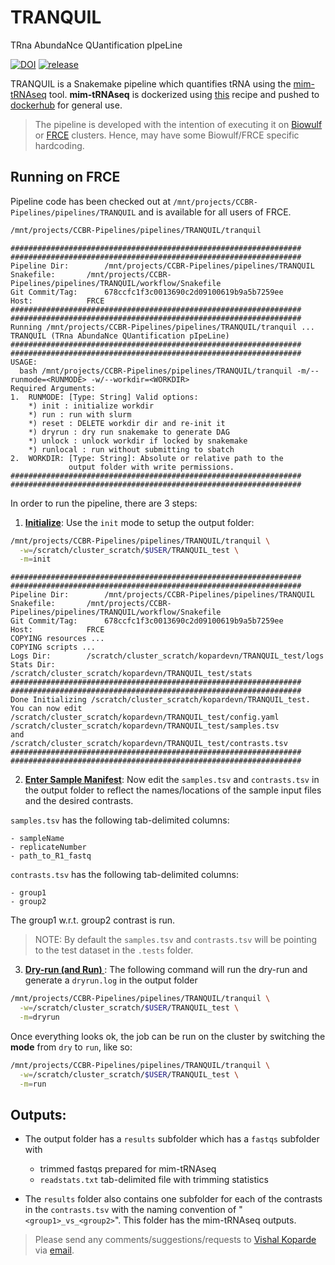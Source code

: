 # TRANQUIL

TRna AbundaNce QUantification pIpeLine

[![DOI](https://zenodo.org/badge/DOI/10.5281/zenodo.10162347.svg)](https://doi.org/10.5281/zenodo.10162347)
[![release](https://img.shields.io/github/v/release/CCBR/TRANQUIL?color=blue&label=latest%20release)](https://github.com/ccbr/TRANQUIL/releases/latest)

TRANQUIL is a Snakemake pipeline which quantifies tRNA using the [mim-tRNAseq](https://github.com/nedialkova-lab/mim-tRNAseq) tool.
**mim-tRNAseq** is dockerized using [this](https://github.com/CCBR/mim-tRNAseq/blob/889364b0dc877aa05630eeda0bd42a01bd19bfc6/Dockerfile) recipe
and pushed to [dockerhub](https://hub.docker.com/repository/docker/nciccbr/tranquil_mimseq) for general use.

> The pipeline is developed with the intention of executing it on [Biowulf](https://hpc.nih.gov/) or [FRCE](https://ncifrederick.cancer.gov/staff/frce/welcome) clusters. Hence, may have some Biowulf/FRCE specific hardcoding.

## Running on FRCE

Pipeline code has been checked out at `/mnt/projects/CCBR-Pipelines/pipelines/TRANQUIL` and is available for all users of FRCE.

```bash
/mnt/projects/CCBR-Pipelines/pipelines/TRANQUIL/tranquil
```

```
#################################################################
#################################################################
Pipeline Dir: 		 /mnt/projects/CCBR-Pipelines/pipelines/TRANQUIL
Snakefile: 		 /mnt/projects/CCBR-Pipelines/pipelines/TRANQUIL/workflow/Snakefile
Git Commit/Tag: 	 678ccfc1f3c0013690c2d09100619b9a5b7259ee
Host: 			 FRCE
#################################################################
#################################################################
Running /mnt/projects/CCBR-Pipelines/pipelines/TRANQUIL/tranquil ...
TRANQUIL (TRna AbundaNce QUantification pIpeLine)
#################################################################
#################################################################
USAGE:
  bash /mnt/projects/CCBR-Pipelines/pipelines/TRANQUIL/tranquil -m/--runmode=<RUNMODE> -w/--workdir=<WORKDIR>
Required Arguments:
1.  RUNMODE: [Type: String] Valid options:
    *) init : initialize workdir
    *) run : run with slurm
    *) reset : DELETE workdir dir and re-init it
    *) dryrun : dry run snakemake to generate DAG
    *) unlock : unlock workdir if locked by snakemake
    *) runlocal : run without submitting to sbatch
2.  WORKDIR: [Type: String]: Absolute or relative path to the
             output folder with write permissions.
#################################################################
#################################################################
```

In order to run the pipeline, there are 3 steps:

1. **<u>Initialize</u>**: Use the `init` mode to setup the output folder:

```bash
/mnt/projects/CCBR-Pipelines/pipelines/TRANQUIL/tranquil \
  -w=/scratch/cluster_scratch/$USER/TRANQUIL_test \
  -m=init
```

```
#################################################################
#################################################################
Pipeline Dir: 		 /mnt/projects/CCBR-Pipelines/pipelines/TRANQUIL
Snakefile: 		 /mnt/projects/CCBR-Pipelines/pipelines/TRANQUIL/workflow/Snakefile
Git Commit/Tag: 	 678ccfc1f3c0013690c2d09100619b9a5b7259ee
Host: 			 FRCE
COPYING resources ...
COPYING scripts ...
Logs Dir: 		 /scratch/cluster_scratch/kopardevn/TRANQUIL_test/logs
Stats Dir: 		 /scratch/cluster_scratch/kopardevn/TRANQUIL_test/stats
#################################################################
#################################################################
Done Initializing /scratch/cluster_scratch/kopardevn/TRANQUIL_test.
You can now edit
/scratch/cluster_scratch/kopardevn/TRANQUIL_test/config.yaml
/scratch/cluster_scratch/kopardevn/TRANQUIL_test/samples.tsv
and
/scratch/cluster_scratch/kopardevn/TRANQUIL_test/contrasts.tsv
#################################################################
#################################################################
```

2. **<u>Enter Sample Manifest</u>**: Now edit the `samples.tsv` and `contrasts.tsv` in the output folder to reflect the names/locations of the sample input files and the desired contrasts.

`samples.tsv` has the following tab-delimited columns:

    - sampleName
    - replicateNumber
    - path_to_R1_fastq

`contrasts.tsv` has the following tab-delimited columns:

    - group1
    - group2

The group1 w.r.t. group2 contrast is run.

> NOTE: By default the `samples.tsv` and `contrasts.tsv` will be pointing to the test dataset in the `.tests` folder.

3. **<u>Dry-run (and Run) </u>**: The following command will run the dry-run and generate a `dryrun.log` in the output folder

```bash
/mnt/projects/CCBR-Pipelines/pipelines/TRANQUIL/tranquil \
  -w=/scratch/cluster_scratch/$USER/TRANQUIL_test \
  -m=dryrun
```

Once everything looks ok, the job can be run on the cluster by switching the **mode** from `dry` to `run`, like so:

```bash
/mnt/projects/CCBR-Pipelines/pipelines/TRANQUIL/tranquil \
  -w=/scratch/cluster_scratch/$USER/TRANQUIL_test \
  -m=run
```

## Outputs:

- The output folder has a `results` subfolder which has a `fastqs` subfolder with

  - trimmed fastqs prepared for mim-tRNAseq
  - `readstats.txt` tab-delimited file with trimming statistics

- The `results` folder also contains one subfolder for each of the contrasts in the `contrasts.tsv` with the naming convention of "`<group1>_vs_<group2>`". This folder has the mim-tRNAseq outputs.

> Please send any comments/suggestions/requests to [Vishal Koparde](https://github.com/kopardev) via [email](mailto:vishal.koparde@nih.gov).
